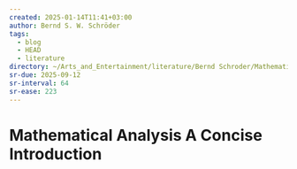```yaml
---
created: 2025-01-14T11:41+03:00
author: Bernd S. W. Schröder
tags:
  - blog
  - HEAD
  - literature
directory: ~/Arts_and_Entertainment/literature/Bernd Schroder/Mathematical Analysis A Concise Introduction (2379)/
sr-due: 2025-09-12
sr-interval: 64
sr-ease: 223
---
```


# Mathematical Analysis A Concise Introduction
